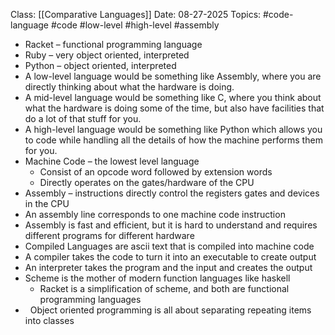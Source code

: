 Class: [[Comparative Languages]]
Date: 08-27-2025
Topics: #code-language #code #low-level #high-level #assembly 

- Racket – functional programming language
- Ruby – very object oriented, interpreted
- Python – object oriented, interpreted
- A low-level language would be something like Assembly, where you are directly thinking about what the hardware is doing.
- A mid-level language would be something like C, where you think about what the hardware is doing some of the time, but also have facilities that do a lot of that stuff for you.
- A high-level language would be something like Python which allows you to code while handling all the details of how the machine performs them for you.
- Machine Code – the lowest level language
	- Consist of an opcode word followed by extension words
	- Directly operates on the gates/hardware of the CPU
- Assembly – instructions directly control the registers gates and devices in the CPU
- An assembly line corresponds to one machine code instruction
- Assembly is fast and efficient, but it is hard to understand and requires different programs for different hardware
- Compiled Languages are ascii text that is compiled into machine code
- A compiler takes the code to turn it into an executable to create output
- An interpreter takes the program and the input and creates the output
- Scheme is the mother of modern function languages like haskell
	- Racket is a simplification of scheme, and both are functional programming languages
-   Object oriented programming is all about separating repeating items into classes